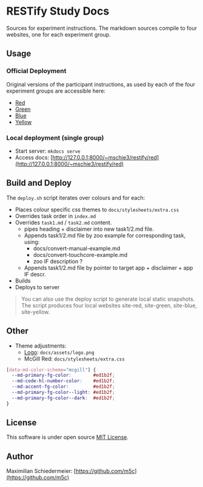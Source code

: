 # RESTify Study Docs

Sources for experiment instructions. The markdown sources compile to four websites, one for each experiment group.

## Usage

### Official Deployment

Original versions of the participant instructions, as used by each of the four experiment groups are accessible here:

 * [Red](https://www.cs.mcgill.ca/~mschie3/red/restify-study/)
 * [Green](https://www.cs.mcgill.ca/~mschie3/green/restify-study/)
 * [Blue](https://www.cs.mcgill.ca/~mschie3/blue/restify-study/)
 * [Yellow](https://www.cs.mcgill.ca/~mschie3/yellow/restify-study/)

### Local deployment (single group)

 * Start server: ```mkdocs serve```
 * Access docs: [http://127.0.0.1:8000/~mschie3/restify/red](http://127.0.0.1:8000/~mschie3/restify/red)

## Build and Deploy

The `deploy.sh` script iterates over colours and for each:

 * Places colour specific css themes to ```docs/stylesheets/extra.css```
 * Overrides task order in ```index.md```
 * Overrides ```task1.md``` / ```task2.md``` content.
   * pipes heading + disclaimer into new task1/2.md file.
   * Appends task1/2.md file by zoo example for corresponding task, using:
     * docs/convert-manual-example.md
     * docs/convert-touchcore-example.md
     * zoo IF description ?
   * Appends task1/2.md file by pointer to target app + disclaimer + app IF descr.
 * Builds
 * Deploys to server

  > You can also use the deploy script to generate local static snapshots. The script produces four local websites site-red, site-green, site-blue, site-yellow.

## Other

 * Theme adjustments:
   * [Logo](logo.graffle): ```docs/assets/logo.png```
   * McGill Red: ```docs/stylesheets/extra.css```  
```css
[data-md-color-scheme="mcgill"] {
  --md-primary-fg-color:        #ed1b2f;
  --md-code-hl-number-color:    #ed1b2f;
  --md-accent-fg-color:         #ed1b2f;
  --md-primary-fg-color--light: #ed1b2f;
  --md-primary-fg-color--dark:  #ed1b2f;
}
```

## License

This software is under open source [MIT License](LICENSE.txt).

## Author

Maximilian Schiedermeier: [https://github.com/m5c](https://github.com/m5c)
